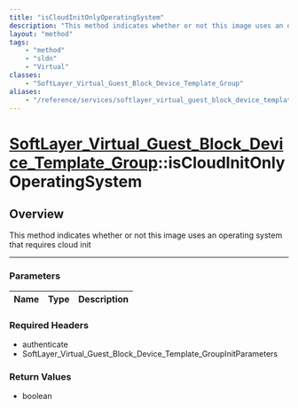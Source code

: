 ```yaml
---
title: "isCloudInitOnlyOperatingSystem"
description: "This method indicates whether or not this image uses an operating system that requires cloud init"
layout: "method"
tags:
    - "method"
    - "sldn"
    - "Virtual"
classes:
    - "SoftLayer_Virtual_Guest_Block_Device_Template_Group"
aliases:
    - "/reference/services/softlayer_virtual_guest_block_device_template_group/isCloudInitOnlyOperatingSystem"
---
```

# [SoftLayer_Virtual_Guest_Block_Device_Template_Group](/reference/services/SoftLayer_Virtual_Guest_Block_Device_Template_Group)::isCloudInitOnlyOperatingSystem





## Overview 
This method indicates whether or not this image uses an operating system that requires cloud init 

-----

### Parameters 
|Name | Type | Description |
| --- | --- | --- |


### Required Headers
* authenticate
* SoftLayer_Virtual_Guest_Block_Device_Template_GroupInitParameters


### Return Values
* boolean




